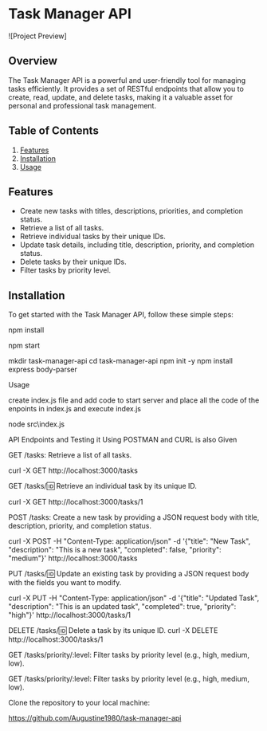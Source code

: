 # Task Manager API

![Project Preview]

## Overview

The Task Manager API is a powerful and user-friendly tool for managing tasks efficiently. It provides a set of RESTful endpoints that allow you to create, read, update, and delete tasks, making it a valuable asset for personal and professional task management.

## Table of Contents

1. [Features](#features)
2. [Installation](#installation)
3. [Usage](#usage)

## Features

- Create new tasks with titles, descriptions, priorities, and completion status.
- Retrieve a list of all tasks.
- Retrieve individual tasks by their unique IDs.
- Update task details, including title, description, priority, and completion status.
- Delete tasks by their unique IDs.
- Filter tasks by priority level.

## Installation

To get started with the Task Manager API, follow these simple steps:

npm install

npm start

mkdir task-manager-api
cd task-manager-api
npm init -y
npm install express body-parser

Usage

create  index.js file and add code to start server and place all the code of the enpoints in index.js and execute index.js

node src\index.js

API Endpoints and Testing it Using POSTMAN and CURL is also Given

GET /tasks: Retrieve a list of all tasks.

curl -X GET http://localhost:3000/tasks

GET /tasks/:id: Retrieve an individual task by its unique ID.

curl -X GET http://localhost:3000/tasks/1

POST /tasks: Create a new task by providing a JSON request body with title, description, priority, and completion status.

curl -X POST -H "Content-Type: application/json" -d '{"title": "New Task", "description": "This is a new task", "completed": false, "priority": "medium"}' http://localhost:3000/tasks

PUT /tasks/:id: Update an existing task by providing a JSON request body with the fields you want to modify.

curl -X PUT -H "Content-Type: application/json" -d '{"title": "Updated Task", "description": "This is an updated task", "completed": true, "priority": "high"}' http://localhost:3000/tasks/1

DELETE /tasks/:id: Delete a task by its unique ID.
curl -X DELETE http://localhost:3000/tasks/1

GET /tasks/priority/:level: Filter tasks by priority level (e.g., high, medium, low).

GET /tasks/priority/:level: Filter tasks by priority level (e.g., high, medium, low).

Clone the repository to your local machine:

   https://github.com/Augustine1980/task-manager-api